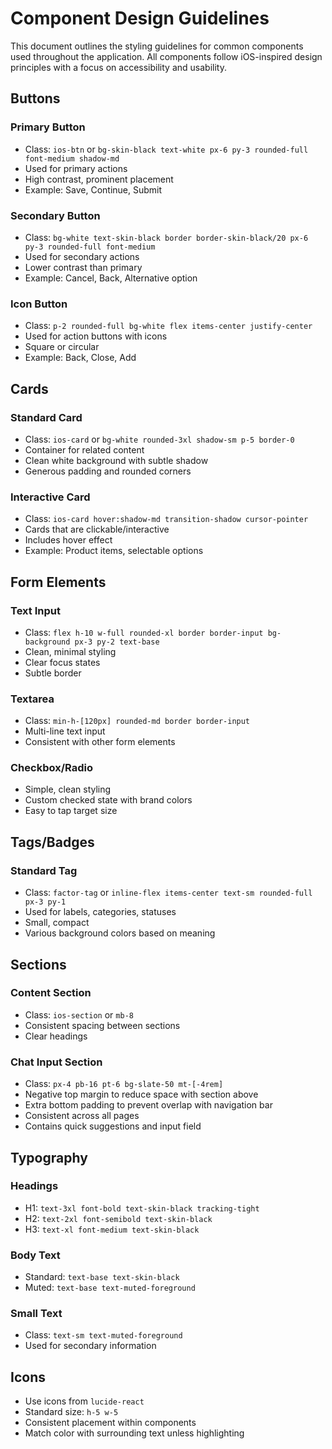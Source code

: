 
# Component Design Guidelines

This document outlines the styling guidelines for common components used throughout the application.
All components follow iOS-inspired design principles with a focus on accessibility and usability.

## Buttons

### Primary Button
- Class: `ios-btn` or `bg-skin-black text-white px-6 py-3 rounded-full font-medium shadow-md`
- Used for primary actions
- High contrast, prominent placement
- Example: Save, Continue, Submit

### Secondary Button
- Class: `bg-white text-skin-black border border-skin-black/20 px-6 py-3 rounded-full font-medium`
- Used for secondary actions
- Lower contrast than primary
- Example: Cancel, Back, Alternative option

### Icon Button
- Class: `p-2 rounded-full bg-white flex items-center justify-center`
- Used for action buttons with icons
- Square or circular
- Example: Back, Close, Add

## Cards

### Standard Card
- Class: `ios-card` or `bg-white rounded-3xl shadow-sm p-5 border-0`
- Container for related content
- Clean white background with subtle shadow
- Generous padding and rounded corners

### Interactive Card
- Class: `ios-card hover:shadow-md transition-shadow cursor-pointer`
- Cards that are clickable/interactive
- Includes hover effect
- Example: Product items, selectable options

## Form Elements

### Text Input
- Class: `flex h-10 w-full rounded-xl border border-input bg-background px-3 py-2 text-base`
- Clean, minimal styling
- Clear focus states
- Subtle border

### Textarea
- Class: `min-h-[120px] rounded-md border border-input`
- Multi-line text input
- Consistent with other form elements

### Checkbox/Radio
- Simple, clean styling
- Custom checked state with brand colors
- Easy to tap target size

## Tags/Badges

### Standard Tag
- Class: `factor-tag` or `inline-flex items-center text-sm rounded-full px-3 py-1`
- Used for labels, categories, statuses
- Small, compact
- Various background colors based on meaning

## Sections

### Content Section
- Class: `ios-section` or `mb-8`
- Consistent spacing between sections
- Clear headings

### Chat Input Section
- Class: `px-4 pb-16 pt-6 bg-slate-50 mt-[-4rem]`
- Negative top margin to reduce space with section above
- Extra bottom padding to prevent overlap with navigation bar
- Consistent across all pages
- Contains quick suggestions and input field

## Typography

### Headings
- H1: `text-3xl font-bold text-skin-black tracking-tight`
- H2: `text-2xl font-semibold text-skin-black`
- H3: `text-xl font-medium text-skin-black`

### Body Text
- Standard: `text-base text-skin-black`
- Muted: `text-base text-muted-foreground`

### Small Text
- Class: `text-sm text-muted-foreground`
- Used for secondary information

## Icons

- Use icons from `lucide-react` 
- Standard size: `h-5 w-5`
- Consistent placement within components
- Match color with surrounding text unless highlighting

